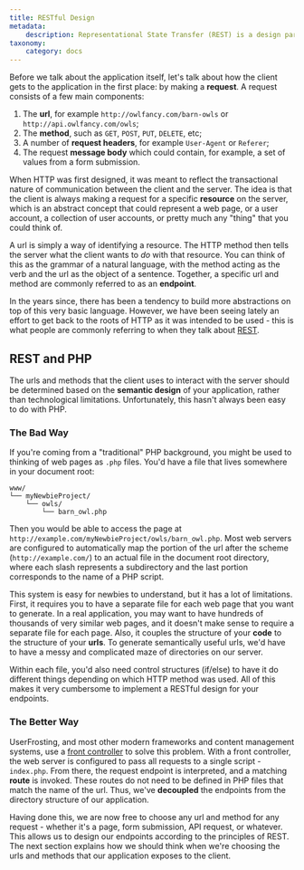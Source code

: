 ```yaml
---
title: RESTful Design
metadata:
    description: Representational State Transfer (REST) is a design paradigm for efficient, scalable communication between clients and the server.
taxonomy:
    category: docs
---
```


Before we talk about the application itself, let's talk about how the client gets to the application in the first place: by making a **request**. A request consists of a few main components:

1. The **url**, for example `http://owlfancy.com/barn-owls` or `http://api.owlfancy.com/owls`;
2. The **method**, such as `GET`, `POST`, `PUT`, `DELETE`, etc;
3. A number of **request headers**, for example `User-Agent` or `Referer`;
4. The request **message body** which could contain, for example, a set of values from a form submission.

When HTTP was first designed, it was meant to reflect the transactional nature of communication between the client and the server. The idea is that the client is always making a request for a specific **resource** on the server, which is an abstract concept that could represent a web page, or a user account, a collection of user accounts, or pretty much any "thing" that you could think of.

A url is simply a way of identifying a resource. The HTTP method then tells the server what the client wants to _do_ with that resource. You can think of this as the grammar of a natural language, with the method acting as the verb and the url as the object of a sentence. Together, a specific url and method are commonly referred to as an **endpoint**.

In the years since, there has been a tendency to build more abstractions on top of this very basic language. However, we have been seeing lately an effort to get back to the roots of HTTP as it was intended to be used - this is what people are commonly referring to when they talk about [REST](https://en.wikipedia.org/wiki/REST).

## REST and PHP

The urls and methods that the client uses to interact with the server should be determined based on the **semantic design** of your application, rather than technological limitations. Unfortunately, this hasn't always been easy to do with PHP.

### The Bad Way

If you're coming from a "traditional" PHP background, you might be used to thinking of web pages as `.php` files. You'd have a file that lives somewhere in your document root:

```
www/
└── myNewbieProject/
    └── owls/
        └── barn_owl.php
```

Then you would be able to access the page at `http://example.com/myNewbieProject/owls/barn_owl.php`. Most web servers are configured to automatically map the portion of the url after the scheme (`http://example.com/`) to an actual file in the document root directory, where each slash represents a subdirectory and the last portion corresponds to the name of a PHP script.

This system is easy for newbies to understand, but it has a lot of limitations. First, it requires you to have a separate file for each web page that you want to generate. In a real application, you may want to have hundreds of thousands of very similar web pages, and it doesn't make sense to require a separate file for each page. Also, it couples the structure of your **code** to the structure of your **urls**. To generate semantically useful urls, we'd have to have a messy and complicated maze of directories on our server.

Within each file, you'd also need control structures (if/else) to have it do different things depending on which HTTP method was used. All of this makes it very cumbersome to implement a RESTful design for your endpoints.

### The Better Way

UserFrosting, and most other modern frameworks and content management systems, use a [front controller](/routes-and-controllers/front-controller) to solve this problem. With a front controller, the web server is configured to pass all requests to a single script - `index.php`. From there, the request endpoint is interpreted, and a matching **route** is invoked. These routes do not need to be defined in PHP files that match the name of the url. Thus, we've **decoupled** the endpoints from the directory structure of our application.

Having done this, we are now free to choose any url and method for any request - whether it's a page, form submission, API request, or whatever. This allows us to design our endpoints according to the principles of REST. The next section explains how we should think when we're choosing the urls and methods that our application exposes to the client.
